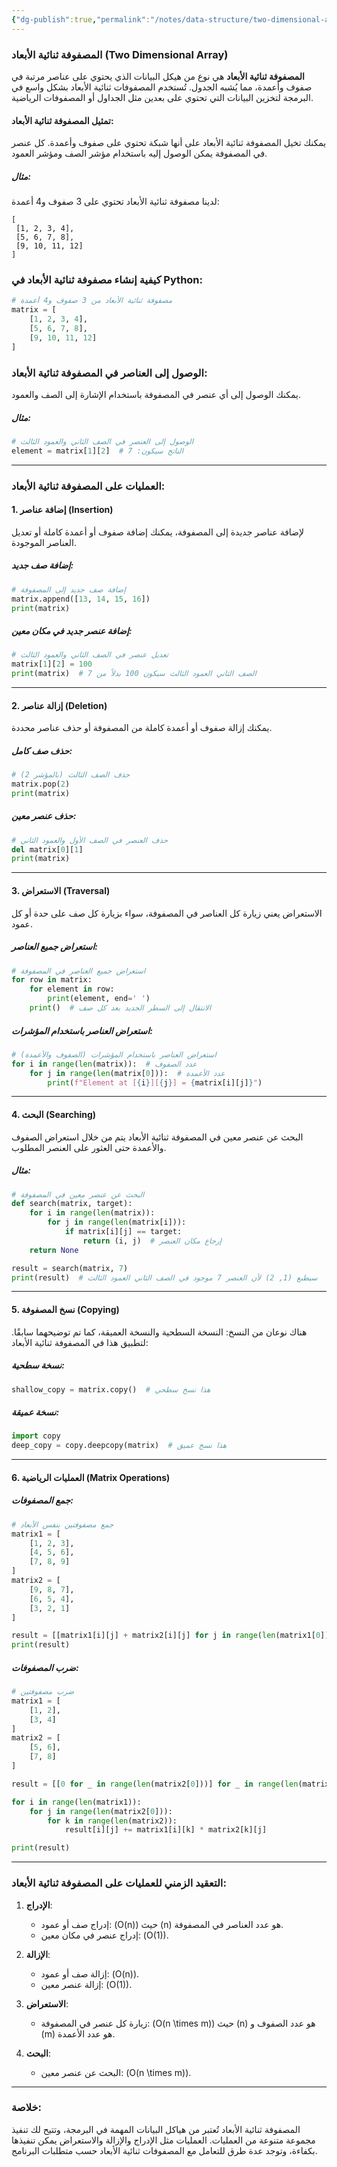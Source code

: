 ```yaml
---
{"dg-publish":true,"permalink":"/notes/data-structure/two-dimensional-array/"}
---
```


### المصفوفة ثنائية الأبعاد (Two Dimensional Array)

**المصفوفة ثنائية الأبعاد** هي نوع من هيكل البيانات الذي يحتوي على عناصر مرتبة في صفوف وأعمدة، مما يُشبه الجدول. تُستخدم المصفوفات ثنائية الأبعاد بشكل واسع في البرمجة لتخزين البيانات التي تحتوي على بعدين مثل الجداول أو المصفوفات الرياضية.

#### تمثيل المصفوفة ثنائية الأبعاد:
يمكنك تخيل المصفوفة ثنائية الأبعاد على أنها شبكة تحتوي على صفوف وأعمدة. كل عنصر في المصفوفة يمكن الوصول إليه باستخدام مؤشر الصف ومؤشر العمود.

##### مثال:
لدينا مصفوفة ثنائية الأبعاد تحتوي على 3 صفوف و4 أعمدة:
```
[
 [1, 2, 3, 4],
 [5, 6, 7, 8],
 [9, 10, 11, 12]
]
```

### كيفية إنشاء مصفوفة ثنائية الأبعاد في Python:
```python
# مصفوفة ثنائية الأبعاد من 3 صفوف و4 أعمدة
matrix = [
    [1, 2, 3, 4],
    [5, 6, 7, 8],
    [9, 10, 11, 12]
]
```

### الوصول إلى العناصر في المصفوفة ثنائية الأبعاد:
يمكنك الوصول إلى أي عنصر في المصفوفة باستخدام الإشارة إلى الصف والعمود.

##### مثال:
```python
# الوصول إلى العنصر في الصف الثاني والعمود الثالث
element = matrix[1][2]  # الناتج سيكون: 7
```

---

### العمليات على المصفوفة ثنائية الأبعاد:

#### 1. **إضافة عناصر (Insertion)**
لإضافة عناصر جديدة إلى المصفوفة، يمكنك إضافة صفوف أو أعمدة كاملة أو تعديل العناصر الموجودة.

##### إضافة صف جديد:
```python
# إضافة صف جديد إلى المصفوفة
matrix.append([13, 14, 15, 16])
print(matrix)
```

##### إضافة عنصر جديد في مكان معين:
```python
# تعديل عنصر في الصف الثاني والعمود الثالث
matrix[1][2] = 100
print(matrix)  # الصف الثاني العمود الثالث سيكون 100 بدلاً من 7
```

---

#### 2. **إزالة عناصر (Deletion)**
يمكنك إزالة صفوف أو أعمدة كاملة من المصفوفة أو حذف عناصر محددة.

##### حذف صف كامل:
```python
# حذف الصف الثالث (بالمؤشر 2)
matrix.pop(2)
print(matrix)
```

##### حذف عنصر معين:
```python
# حذف العنصر في الصف الأول والعمود الثاني
del matrix[0][1]
print(matrix)
```

---

#### 3. **الاستعراض (Traversal)**
الاستعراض يعني زيارة كل العناصر في المصفوفة، سواء بزيارة كل صف على حدة أو كل عمود.

##### استعراض جميع العناصر:
```python
# استعراض جميع العناصر في المصفوفة
for row in matrix:
    for element in row:
        print(element, end=' ')
    print()  # الانتقال إلى السطر الجديد بعد كل صف
```

##### استعراض العناصر باستخدام المؤشرات:
```python
# استعراض العناصر باستخدام المؤشرات (الصفوف والأعمدة)
for i in range(len(matrix)):  # عدد الصفوف
    for j in range(len(matrix[0])):  # عدد الأعمدة
        print(f"Element at [{i}][{j}] = {matrix[i][j]}")
```

---

#### 4. **البحث (Searching)**
البحث عن عنصر معين في المصفوفة ثنائية الأبعاد يتم من خلال استعراض الصفوف والأعمدة حتى العثور على العنصر المطلوب.

##### مثال:
```python
# البحث عن عنصر معين في المصفوفة
def search(matrix, target):
    for i in range(len(matrix)):
        for j in range(len(matrix[i])):
            if matrix[i][j] == target:
                return (i, j)  # إرجاع مكان العنصر
    return None

result = search(matrix, 7)
print(result)  # سيطبع (1, 2) لأن العنصر 7 موجود في الصف الثاني العمود الثالث
```

---

#### 5. **نسخ المصفوفة (Copying)**
هناك نوعان من النسخ: النسخة السطحية والنسخة العميقة، كما تم توضيحهما سابقًا. لتطبيق هذا في المصفوفة ثنائية الأبعاد:

##### نسخة سطحية:
```python
shallow_copy = matrix.copy()  # هذا نسخ سطحي
```

##### نسخة عميقة:
```python
import copy
deep_copy = copy.deepcopy(matrix)  # هذا نسخ عميق
```

---

#### 6. **العمليات الرياضية (Matrix Operations)**

##### جمع المصفوفات:
```python
# جمع مصفوفتين بنفس الأبعاد
matrix1 = [
    [1, 2, 3],
    [4, 5, 6],
    [7, 8, 9]
]
matrix2 = [
    [9, 8, 7],
    [6, 5, 4],
    [3, 2, 1]
]

result = [[matrix1[i][j] + matrix2[i][j] for j in range(len(matrix1[0]))] for i in range(len(matrix1))]
print(result)
```

##### ضرب المصفوفات:
```python
# ضرب مصفوفتين
matrix1 = [
    [1, 2],
    [3, 4]
]
matrix2 = [
    [5, 6],
    [7, 8]
]

result = [[0 for _ in range(len(matrix2[0]))] for _ in range(len(matrix1))]

for i in range(len(matrix1)):
    for j in range(len(matrix2[0])):
        for k in range(len(matrix2)):
            result[i][j] += matrix1[i][k] * matrix2[k][j]

print(result)
```

---

### **التعقيد الزمني للعمليات على المصفوفة ثنائية الأبعاد**:

1. **الإدراج**:
   - إدراج صف أو عمود: \(O(n)\) حيث \(n\) هو عدد العناصر في المصفوفة.
   - إدراج عنصر في مكان معين: \(O(1)\).

2. **الإزالة**:
   - إزالة صف أو عمود: \(O(n)\).
   - إزالة عنصر معين: \(O(1)\).

3. **الاستعراض**:
   - زيارة كل عنصر في المصفوفة: \(O(n \times m)\) حيث \(n\) هو عدد الصفوف و \(m\) هو عدد الأعمدة.

4. **البحث**:
   - البحث عن عنصر معين: \(O(n \times m)\).

---

### خلاصة:
المصفوفة ثنائية الأبعاد تُعتبر من هياكل البيانات المهمة في البرمجة، وتتيح لك تنفيذ مجموعة متنوعة من العمليات. العمليات مثل الإدراج والإزالة والاستعراض يمكن تنفيذها بكفاءة، وتوجد عدة طرق للتعامل مع المصفوفات ثنائية الأبعاد حسب متطلبات البرنامج.